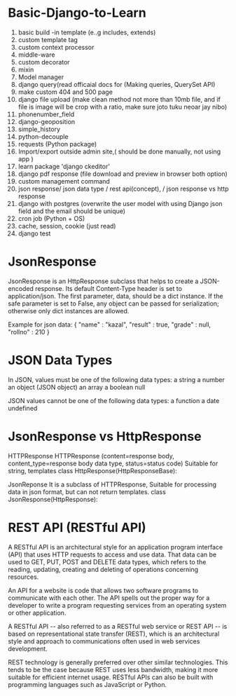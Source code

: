 # Basic-Django-to-Learn
01. basic build -in template (e..g includes, extends)
02. custom template tag
03. custom context processor
04. middle-ware
05. custom decorator
06. mixin
07. Model manager
08. django query(read officaial docs for (Making queries, QuerySet API)
09. make custom 404 and 500 page
10. django file upload (make clean method not more than 10mb file, and if file is image will be crop with a ratio, make sure joto tuku neoar jay nibo)
11. phonenumber_field
12. django-geoposition
13. simple_history
14. python-decouple
15. requests  (Python package)
16. Import/export outside admin site,( should be done manually, not using app )
17. learn package 'django ckeditor'
18. django pdf response (file download and preview in browser both option)
19. custom management command
20. json response/ json data type / rest api(concept), / json response vs http response 
21. django with postgres (overwrite the user model with using Django json field and the email should be unique) 
22. cron job (Python + OS)
23. cache, session, cookie (just read)
24. django test






# JsonResponse
JsonResponse is an HttpResponse subclass that helps to create a JSON-encoded response. Its default Content-Type header is set to application/json. The first parameter, data, should be a dict instance. If the safe parameter is set to False, any object can be passed for serialization; otherwise only dict instances are allowed.

Example for json data:
{
  "name" : "kazal",
  "result" : true,
  "grade" : null,
  "rollno" : 210
}


# JSON Data Types
In JSON, values must be one of the following data types:
a string
a number
an object (JSON object)
an array
a boolean
null

JSON values cannot be one of the following data types:
a function
a date
undefined


# JsonResponse vs HttpResponse 
HTTPResponse
    HTTPResponse (content=response body, content_type=response body data type, status=status code)
    Suitable for string, templates
    class HttpResponse(HttpResponseBase):

JsonReponse
    It is a subclass of HTTPResponse,
    Suitable for processing data in json format, but can not return templates.
    class JsonResponse(HttpResponse):


# REST API (RESTful API)
A RESTful API is an architectural style for an application program interface (API) that uses HTTP requests to access and use data. That data can be used to GET, PUT, POST and DELETE data types, which refers to the reading, updating, creating and deleting of operations concerning resources.

An API for a website is code that allows two software programs to communicate with each other. The API spells out the proper way for a developer to write a program requesting services from an operating system or other application.

A RESTful API -- also referred to as a RESTful web service or REST API -- is based on representational state transfer (REST), which is an architectural style and approach to communications often used in web services development.

REST technology is generally preferred over other similar technologies. This tends to be the case because REST uses less bandwidth, making it more suitable for efficient internet usage. RESTful APIs can also be built with programming languages such as JavaScript or Python.


